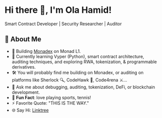 # Hi there 👋, I'm Ola Hamid!  
Smart Contract Developer | Security Researcher | Auditor  

## 🚀 About Me  
- 🔭 Building [Monadex](https://www.monadex.exchange/) on Monad L1.  
- 🌱 Currently learning Vyper (Python), smart contract architecture, auditing techniques, and exploring RWA, tokenization, & programmable derivatives.  
- 🛠️ You will probably find me building on Monadex, or auditing on platforms like Sherlock 🔍, CodeHawk 🦅, Code4rena ⚔️...  
- 💬 Ask me about debugging, auditing, tokenization, DeFi, or blockchain development.  
- 🎾 **Fun Fact**: love playing sports, tennis! 
- ⚡ Favorite Quote: "THIS IS THE WAY."  
- 🌐 Say Hi: [Linktree](https://linktr.ee/Olahamid)

